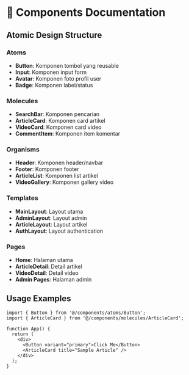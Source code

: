 # 🧩 Components Documentation

## Atomic Design Structure

### Atoms
- **Button**: Komponen tombol yang reusable
- **Input**: Komponen input form
- **Avatar**: Komponen foto profil user
- **Badge**: Komponen label/status

### Molecules
- **SearchBar**: Komponen pencarian
- **ArticleCard**: Komponen card artikel
- **VideoCard**: Komponen card video
- **CommentItem**: Komponen item komentar

### Organisms
- **Header**: Komponen header/navbar
- **Footer**: Komponen footer
- **ArticleList**: Komponen list artikel
- **VideoGallery**: Komponen gallery video

### Templates
- **MainLayout**: Layout utama
- **AdminLayout**: Layout admin
- **ArticleLayout**: Layout artikel
- **AuthLayout**: Layout authentication

### Pages
- **Home**: Halaman utama
- **ArticleDetail**: Detail artikel
- **VideoDetail**: Detail video
- **Admin Pages**: Halaman admin

## Usage Examples

```tsx
import { Button } from '@/components/atoms/Button';
import { ArticleCard } from '@/components/molecules/ArticleCard';

function App() {
  return (
    <div>
      <Button variant="primary">Click Me</Button>
      <ArticleCard title="Sample Article" />
    </div>
  );
}
```

